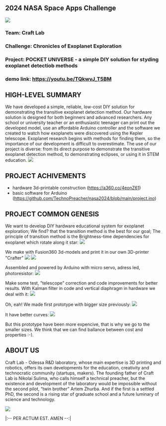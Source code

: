 
## 2024 NASA Space Apps Challenge

![](pics/00.jpeg)


### Team: Craft Lab
### Challenge: Chronicles of Exoplanet Exploration
### Project: POCKET UNIVERSE - a simple DIY solution for styding exoplanet detectiob methods
### demo link: https://youtu.be/TQkwvJ_T5BM


## HIGH-LEVEL SUMMARY

We have developed a simple, reliable, low-cost DIY solution for demonstrating the transitive exoplanet detection method. Our hardware solution is designed for both beginners and advanced researchers. Any school or university teacher or an enthusiastic teenager can print out the developed model, use an affordable Arduino controller and the software we created to watch how exoplanets were discovered using the Kepler telescope. Exoplanet research begins with methods for finding them, so the importance of our development is difficult to overestimate. The use of our project is diverse: from its direct purpose to demonstrate the transitive exoplanet detection method, to demonstrating eclipses, or using it in STEM education.
![](pics/1.jpg)


## PROJECT ACHIVEMENTS

- hardware 3d-printable construction (https://a360.co/4eonZ61)
- basic software for Arduino (https://github.com/TechnoPreacher/nasa2024/blob/main/project.ino)


## PROJECT COMMON GENESIS

We want to develop DIY hardware educational system for exoplanet exploration;
We find? that the transition method is the best for our goal;
The principle of transition method is the Brightness-time dependencies for exoplanet which rotate along it star:
![](pics/2.jpeg)  

We make with Fusion360 3d-models and print it in our own 3D-printer "Crafter"
![](pics/3.jpeg)
![](pics/4.jpg)

Assembled and powered by Arduino with micro servo, adress led, photoresistor:
![](pics/5.jpeg)

Make some test, "telescope" correction and code improvements for better results. With Kalman filter in code and vertical diaphragm in hardware we deal with it:
![](pics/6.jpg)

Oh, eah! We made first prototype with bigger size previously:
![](pics/7.jpeg)

It have better curves:
![](pics/8.jpeg)

But this prototype have been more expencive, that is why we go to the smaller sizes. We think that we can find ballance between cost and properties :-).



## ABOUT US

Craft Lab - Odessa R&D laboratory, whose main expertise is 3D printing and robotics, offers its own developments for the education, creativity and technocratic community (startups, makers).
The founding father of Craft Lab is Nikolai Sulima, who calls himself a technical preacher, but the existence and development of the laboratory would be impossible without the second pilot, “twin brother” Artem Zhurba. And if the first is a settled PhD, the second is a rising star of graduate school and a future luminary of science and technology.

![](pics/0.jpeg)

|:-- PER ACTUM EST. AMEN --:|


